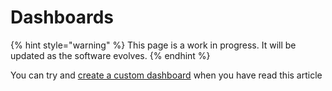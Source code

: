 # Dashboards

{% hint style="warning" %}
This page is a work in progress. It will be updated as the software evolves.
{% endhint %}

You can try and [create a custom dashboard](broken-reference) when you have read this article
